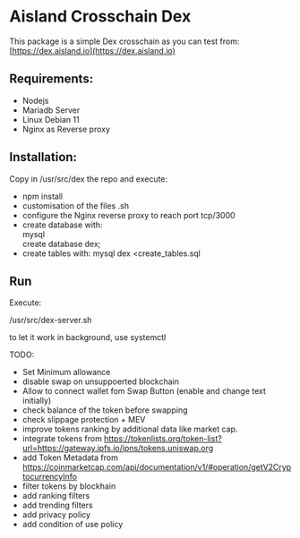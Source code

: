# Aisland Crosschain Dex
This package is a simple Dex crosschain as you can test from:  
[https://dex.aisland.io](https://dex.aisland.io)

## Requirements:
- Nodejs
- Mariadb Server
- Linux Debian 11
- Nginx as Reverse proxy

## Installation:
Copy in  /usr/src/dex the repo and execute:  
- npm install  
- customisation of the files .sh
- configure the Nginx reverse proxy to reach port tcp/3000
- create database with:   
mysql   
create database dex;  
- create tables with:
mysql dex <create_tables.sql  

## Run
Execute:  

/usr/src/dex-server.sh 

to let it work in background, use systemctl

TODO:
- Set Minimum allowance
- disable swap on unsuppoerted blockchain
- Allow to connect wallet fom Swap Button (enable and change text initially)
- check balance of the token before swapping
- check slippage protection + MEV
- improve tokens ranking by additional data like market cap.
- integrate tokens from https://tokenlists.org/token-list?url=https://gateway.ipfs.io/ipns/tokens.uniswap.org
- add Token Metadata from https://coinmarketcap.com/api/documentation/v1/#operation/getV2CryptocurrencyInfo
- filter tokens by blockhain
- add ranking filters
- add trending filters
- add privacy policy
- add condition of use policy








